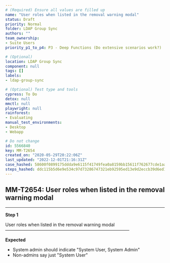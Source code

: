 ```yaml
---
# (Required) Ensure all values are filled up
name: "User roles when listed in the removal warning modal"
status: Draft
priority: Normal
folder: LDAP Group Sync
authors: ""
team_ownership: 
- Suite Users
priority_p1_to_p4: P3 - Deep Functions (Do extensive scenarios work?)

# (Optional)
location: LDAP Group Sync
component: null
tags: []
labels: 
- ldap-group-sync

# (Optional) Test type and tools
cypress: To Do
detox: null
mmctl: null
playwright: null
rainforest: 
- Evaluating
manual_test_environments: 
- Desktop
- Webapp

# Do not change
id: 5566840
key: MM-T2654
created_on: "2020-05-29T20:22:06Z"
last_updated: "2022-12-01T21:16:31Z"
case_hashed: 58600f0899175ddda9e6115f41749fea0a8159bb15611f762677cde1aa5b23a061d83f9a72c675be52b1ebafda3f454c
steps_hashed: ddc115b5d6e9e534c97d73286747321eb92595ed13e9d2eccb39d6ed1542f3d9f6856c879c609c2c4065a67656223b53
---
```


<!-- (Auto-generated) Based on frontmatter's "key" and "name" -->

## MM-T2654: User roles when listed in the removal warning modal

---

**Step 1**

User roles when listed in the removal warning modal\
————————————————————————————

**Expected**

- System admin should indicate "System User, System Admin"
- Non-admins say just "System User"
